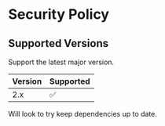 # Security Policy

## Supported Versions

Support the latest major version.

| Version | Supported          |
| ------- | ------------------ |
| 2.x     | :white_check_mark: |

Will look to try keep dependencies up to date.
